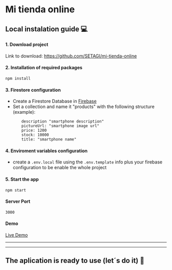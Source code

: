 # Mi tienda online

## Local instalation guide  💻

#### 1. Download project

Link to download: https://github.com/SETAGI/mi-tienda-online

#### 2. Installation of required packages

`npm install`

#### 3. Firestore configuration

- Create a Firestore Database in [Firebase](https://console.firebase.google.com/ 'Firebase')
- Set a collection and name it "products" with the following structure (example):
 ```    category: "smartphones"
        description "smartphone description"
        pictureUrl: "smartphone image url"
        price: 1200
        stock: 10000
        title: "smartphone name"
```

#### 4. Enviroment variables configuration

- create a `.env.local` file using the `.env.template` info plus your firebase configuration to be enable the whole project

#### 5. Start the app

`npm start`

#### Server Port

`3000`

#### Demo

[Live Demo](https://funny-figolla-0821d8.netlify.app 'Live Demo')


---

---

## The aplication is ready to use (let´s do it) 🚀